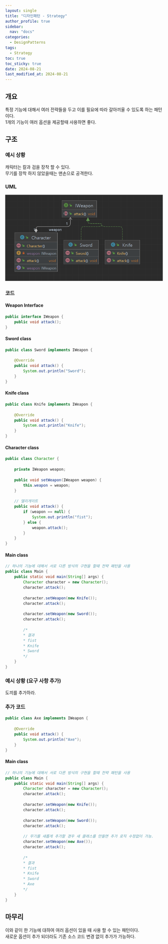 ```yaml
---
layout: single
title: "디자인패턴 - Strategy"
author_profile: true
sidebar:
  nav: "docs"
categories: 
  - DesignPatterns
tags:
  - Strategy
toc: true
toc_sticky: true
date: 2024-08-21
last_modified_at: 2024-08-21
---
```


## 개요
특정 기능에 대해서 여러 전략들을 두고 이를 필요에 따라 갈아끼울 수 있도록 하는 패턴이다.  
1개의 기능이 여러 옵션을 제공할때 사용하면 좋다.

## 구조
### 예시 상황
캐릭터는 칼과 검을 장착 할 수 있다.  
무기를 장착 하지 않았을때는 맨손으로 공격한다.

### UML
![image](../../../images/design/design-pattern/design-pattern_strategy.PNG)

### 코드
#### Weapon Interface
```java
public interface IWeapon {
    public void attack();
}
```

#### Sword class
```java
public class Sword implements IWeapon {

    @Override
    public void attack() {
        System.out.println("Sword");
    }
}
```

#### Knife class
```java
public class Knife implements IWeapon {

    @Override
    public void attack() {
        System.out.println("Knife");
    }
}
```

#### Character class
```java
public class Character {

    private IWeapon weapon;

    public void setWeapon(IWeapon weapon) {
        this.weapon = weapon;
    }

    // 델리게이트
    public void attack() {
        if (weapon == null) {
            System.out.println("fist");
        } else {
            weapon.attack();
        }
    }
}
```

#### Main class
```java
// 하나의 기능에 대해서 서로 다른 방식의 구현을 할때 전략 패턴을 사용
public class Main {
    public static void main(String[] args) {
        Character character = new Character();
        character.attack();

        character.setWeapon(new Knife());
        character.attack();

        character.setWeapon(new Sword());
        character.attack();

        /*
        * 결과
        * fist
        * Knife
        * Sword
        */
    }
}
```

### 예시 상황 (요구 사항 추가)
도끼를 추가하라.

### 추가 코드
```java
public class Axe implements IWeapon {

    @Override
    public void attack() {
        System.out.println("Axe");
    }
}
```

#### Main class
```java
// 하나의 기능에 대해서 서로 다른 방식의 구현을 할때 전략 패턴을 사용
public class Main {
    public static void main(String[] args) {
        Character character = new Character();
        character.attack();

        character.setWeapon(new Knife());
        character.attack();

        character.setWeapon(new Sword());
        character.attack();

        // 무기를 새롭게 추가할 경우 새 클래스를 만들면 추가 로직 수정없이 가능.
        character.setWeapon(new Axe());
        character.attack();

        /*
        * 결과
        * fist
        * Knife
        * Sword
        * Axe
        */
    }
}
```

## 마무리
이와 같이 한 기능에 대하여 여러 옵션이 있을 때 사용 할 수 있는 패턴이다.  
새로운 옵션이 추가 되더라도 기존 소스 코드 변경 없이 추가가 가능하다.